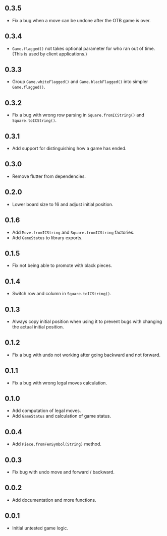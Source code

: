 ## 0.3.5

- Fix a bug when a move can be undone after the OTB game is over.

## 0.3.4

- `Game.flagged()` not takes optional parameter for who ran out of time. (This is used by client applications.)

## 0.3.3

- Group `Game.whiteFlagged()` and `Game.blackFlagged()` into simpler `Game.flagged()`.

## 0.3.2

- Fix a bug with wrong row parsing in `Square.fromICString()` and `Square.toICString()`.

## 0.3.1

- Add support for distinguishing how a game has ended.

## 0.3.0

- Remove flutter from dependencies.

## 0.2.0

- Lower board size to 16 and adjust initial position.

## 0.1.6

- Add `Move.fromICString` and `Square.fromICString` factories.
- Add `GameStatus` to library exports.

## 0.1.5

- Fix not being able to promote with black pieces.

## 0.1.4

- Switch row and column in `Square.toICString()`.

## 0.1.3

- Always copy initial position when using it to prevent bugs with changing the actual initial position.

## 0.1.2

- Fix a bug with undo not working after going backward and not forward.

## 0.1.1

- Fix a bug with wrong legal moves calculation.

## 0.1.0

- Add computation of legal moves.
- Add `GameStatus` and calculation of game status.

## 0.0.4

- Add `Piece.fromFenSymbol(String)` method.

## 0.0.3

- Fix bug with undo move and forward / backward.

## 0.0.2

- Add documentation and more functions.

## 0.0.1

- Initial untested game logic.
